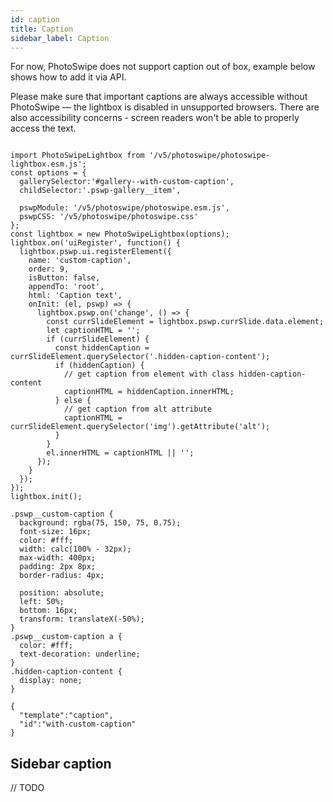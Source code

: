 ```yaml
---
id: caption
title: Caption
sidebar_label: Caption
---
```


For now, PhotoSwipe does not support caption out of box, example below shows how to add it via API.

Please make sure that important captions are always accessible without PhotoSwipe — the lightbox is disabled in unsupported browsers. There are also accessibility concerns - screen readers won't be able to properly access the text.


<!-- PhotoSwipe example block START -->
<div class="pswp-example">

```pswp_example js

import PhotoSwipeLightbox from '/v5/photoswipe/photoswipe-lightbox.esm.js';
const options = {
  gallerySelector:'#gallery--with-custom-caption',
  childSelector:'.pswp-gallery__item',
  
  pswpModule: '/v5/photoswipe/photoswipe.esm.js',
  pswpCSS: '/v5/photoswipe/photoswipe.css'
};
const lightbox = new PhotoSwipeLightbox(options);
lightbox.on('uiRegister', function() {
  lightbox.pswp.ui.registerElement({
    name: 'custom-caption',
    order: 9,
    isButton: false,
    appendTo: 'root',
    html: 'Caption text',
    onInit: (el, pswp) => {
      lightbox.pswp.on('change', () => {
        const currSlideElement = lightbox.pswp.currSlide.data.element;
        let captionHTML = '';
        if (currSlideElement) {
          const hiddenCaption = currSlideElement.querySelector('.hidden-caption-content');
          if (hiddenCaption) {
            // get caption from element with class hidden-caption-content
            captionHTML = hiddenCaption.innerHTML;
          } else {
            // get caption from alt attribute
            captionHTML = currSlideElement.querySelector('img').getAttribute('alt');
          }
        }
        el.innerHTML = captionHTML || '';
      });
    }
  });
});
lightbox.init();

```

```pswp_example css
.pswp__custom-caption {
  background: rgba(75, 150, 75, 0.75);
  font-size: 16px;
  color: #fff;
  width: calc(100% - 32px);
  max-width: 400px;
  padding: 2px 8px;
  border-radius: 4px;

  position: absolute;
  left: 50%;
  bottom: 16px;
  transform: translateX(-50%);
}
.pswp__custom-caption a {
  color: #fff;
  text-decoration: underline;
}
.hidden-caption-content {
  display: none;
}
```



```pswp_example gallery
{ 
  "template":"caption",
  "id":"with-custom-caption"
}
```

</div> 
<!-- PhotoSwipe example block END -->

## Sidebar caption

// TODO